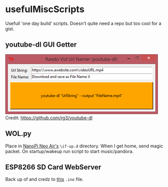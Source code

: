 # usefulMiscScripts
Usefull 'one day build' scripts. Doesn't quite need a repo but too cool for a gist.

## youtube-dl GUI Getter
<img src="https://github.com/BiTinerary/usefulMiscScripts/blob/master/youtube-dlGuiGetter.png?raw=true"><br>
Credit: <a href='https://github.com/rg3/youtube-dl'>https://github.com/rg3/youtube-dl</a>

## WOL.py
Place in <a href='http://www.friendlyarm.com/index.php?route=product/product&path=69&product_id=151'>NanoPi Neo Air's</a> `\if-up.d` directory. When I get home, send magic packet. On startup/wakeup run script to start music/pandora.

## ESP8266 SD Card WebServer
Back up of and credz to <a href='https://github.com/esp8266/Arduino/blob/master/libraries/ESP8266WebServer/examples/SDWebServer/SDWebServer.ino'>this</a> `.ino` file.

